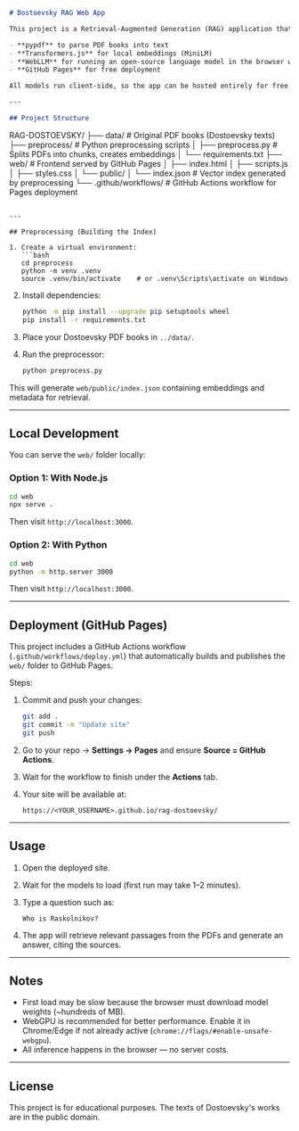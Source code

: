 ```markdown
# Dostoevsky RAG Web App

This project is a Retrieval-Augmented Generation (RAG) application that lets users ask questions about Dostoevsky's books directly in their browser. It uses:

- **pypdf** to parse PDF books into text
- **Transformers.js** for local embeddings (MiniLM)
- **WebLLM** for running an open-source language model in the browser with WebGPU
- **GitHub Pages** for free deployment

All models run client-side, so the app can be hosted entirely for free without a backend server.

---

## Project Structure

```

RAG-DOSTOEVSKY/
├── data/                # Original PDF books (Dostoevsky texts)
├── preprocess/          # Python preprocessing scripts
│   ├── preprocess.py    # Splits PDFs into chunks, creates embeddings
│   └── requirements.txt
├── web/                 # Frontend served by GitHub Pages
│   ├── index.html
│   ├── scripts.js
│   ├── styles.css
│   └── public/
│       └── index.json   # Vector index generated by preprocessing
└── .github/workflows/   # GitHub Actions workflow for Pages deployment

````

---

## Preprocessing (Building the Index)

1. Create a virtual environment:
   ```bash
   cd preprocess
   python -m venv .venv
   source .venv/bin/activate    # or .venv\Scripts\activate on Windows
````

2. Install dependencies:

   ```bash
   python -m pip install --upgrade pip setuptools wheel
   pip install -r requirements.txt
   ```

3. Place your Dostoevsky PDF books in `../data/`.

4. Run the preprocessor:

   ```bash
   python preprocess.py
   ```

This will generate `web/public/index.json` containing embeddings and metadata for retrieval.

---

## Local Development

You can serve the `web/` folder locally:

### Option 1: With Node.js

```bash
cd web
npx serve .
```

Then visit `http://localhost:3000`.

### Option 2: With Python

```bash
cd web
python -m http.server 3000
```

Then visit `http://localhost:3000`.

---

## Deployment (GitHub Pages)

This project includes a GitHub Actions workflow (`.github/workflows/deploy.yml`) that automatically builds and publishes the `web/` folder to GitHub Pages.

Steps:

1. Commit and push your changes:

   ```bash
   git add .
   git commit -m "Update site"
   git push
   ```
2. Go to your repo → **Settings → Pages** and ensure **Source = GitHub Actions**.
3. Wait for the workflow to finish under the **Actions** tab.
4. Your site will be available at:

   ```
   https://<YOUR_USERNAME>.github.io/rag-dostoevsky/
   ```

---

## Usage

1. Open the deployed site.
2. Wait for the models to load (first run may take 1–2 minutes).
3. Type a question such as:

   ```
   Who is Raskolnikov?
   ```
4. The app will retrieve relevant passages from the PDFs and generate an answer, citing the sources.

---

## Notes

* First load may be slow because the browser must download model weights (~hundreds of MB).
* WebGPU is recommended for better performance. Enable it in Chrome/Edge if not already active (`chrome://flags/#enable-unsafe-webgpu`).
* All inference happens in the browser — no server costs.

---

## License

This project is for educational purposes. The texts of Dostoevsky's works are in the public domain.

